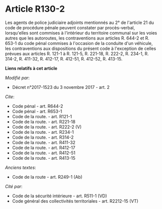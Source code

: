 # Article R130-2

Les agents de police judiciaire adjoints mentionnés au 2° de l'article 21 du code de procédure pénale peuvent constater par
procès-verbal, lorsqu'elles sont commises à l'intérieur du territoire communal sur les voies autres que les autoroutes, les
contraventions aux articles R. 644-2 et R. 653-1 du code pénal commises à l'occasion de la conduite d'un véhicule, les
contraventions aux dispositions du présent code à l'exception de celles prévues aux articles R. 121-1 à R. 121-5, 
R. 221-18, R. 222-2, R. 234-1, R. 314-2, R. 411-32, R. 412-17, R. 412-51, R. 412-52, R. 413-15.

**Liens relatifs à cet article**

_Modifié par_:

  - Décret n°2017-1523 du 3 novembre 2017 - art. 2

_Cite_:

  - Code pénal - art. R644-2
  - Code pénal - art. R653-1
  - Code de la route. - art. R121-1
  - Code de la route. - art. R221-18
  - Code de la route. - art. R222-2 (V)
  - Code de la route. - art. R234-1
  - Code de la route. - art. R314-2
  - Code de la route. - art. R411-32
  - Code de la route. - art. R412-17
  - Code de la route. - art. R412-51
  - Code de la route. - art. R413-15

_Anciens textes_:

  - Code de la route - art. R249-1 (Ab)

_Cité par_:

  - Code de la sécurité intérieure - art. R511-1 (VD)
  - Code général des collectivités territoriales - art. R2212-15 (VT)
